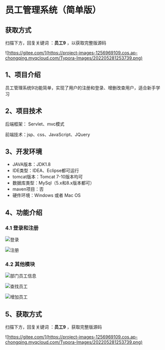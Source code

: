 # 员工管理系统（简单版）

## 获取方式

扫描下方，回复关键词  ：**员工9** ，以获取完整版源码

![https://gitee.com/](https://project-images-1256969109.cos.ap-chongqing.myqcloud.com/Typora-Images/202205281253739.png)

## 1、项目介绍

员工管理系统9功能简单，实现了用户的注册和登录、增删改查用户，适合新手学习


## 2、项目技术

后端框架： Servlet、mvc模式

前端技术：jsp、css、JavaScript、JQuery

## 3、开发环境

- JAVA版本：JDK1.8
- IDE类型：IDEA、Eclipse都可运行
- tomcat版本：Tomcat 7-10版本均可
- 数据库类型：MySql（5.x和8.x版本都可） 
- maven项目：否
- 硬件环境：Windows 或者 Mac OS


## 4、功能介绍

### 4.1 登录和注册

![登录](https://project-images-1256969109.cos.ap-chongqing.myqcloud.com/Typora-Images/202207152344452.jpg)

![注册](https://project-images-1256969109.cos.ap-chongqing.myqcloud.com/Typora-Images/202207152344918.jpg)

### 4.2 其他模块

![部门员工信息](https://project-images-1256969109.cos.ap-chongqing.myqcloud.com/Typora-Images/202207152344535.jpg)

![查找员工](https://project-images-1256969109.cos.ap-chongqing.myqcloud.com/Typora-Images/202207152344233.jpg)

![增加员工](https://project-images-1256969109.cos.ap-chongqing.myqcloud.com/Typora-Images/202207152344248.jpg)

## 5、获取方式

扫描下方，回复关键词  ：**员工9** ，获取完整版源码



![https://gitee.com/](https://project-images-1256969109.cos.ap-chongqing.myqcloud.com/Typora-Images/202205281253739.png)

